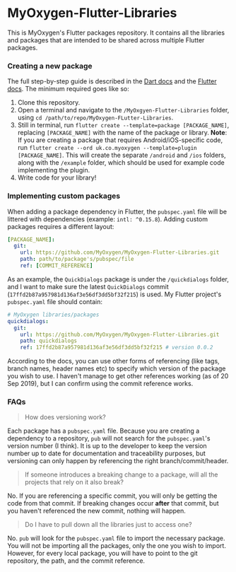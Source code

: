 # MyOxygen-Flutter-Libraries
This is MyOxygen's Flutter packages repository. It contains all the libraries and packages that are intended to be shared across multiple Flutter packages. 

### Creating a new package

The full step-by-step guide is described in the [Dart docs](https://dart.dev/guides/libraries/create-library-packages) and the [Flutter docs](https://flutter.dev/docs/development/packages-and-plugins/developing-packages). The minimum required goes like so:

1. Clone this repository.
2. Open a terminal and navigate to the `/MyOxgyen-Flutter-Libraries` folder, using `cd /path/to/repo/MyOxygen-FLutter-Libraries`.
3. Still in terminal, run `flutter create --template=package [PACKAGE_NAME]`, replacing `[PACKAGE_NAME]` with the name of the package or library. **Note**: If you are creating a package that requires Android/iOS-specific code, run `flutter create --ord uk.co.myoxygen --template=plugin [PACKAGE_NAME]`. This will create the separate `/android` and `/ios` folders, along with the `/example` folder, which should be used for example code implementing the plugin.
4. Write code for your library!

### Implementing custom packages

When adding a package dependency in Flutter, the `pubspec.yaml` file will be littered with dependencies (example: `intl: ^0.15.8`). Adding custom packages requires a different layout:

```yaml
[PACKAGE_NAME]:
  git:
    url: https://github.com/MyOxygen/MyOxygen-Flutter-Libraries.git
    path: path/to/package's/pubspec/file
    ref: [COMMIT_REFERENCE]
```

As an example, the `QuickDialogs` package is under the `/quickdialogs` folder, and I want to make sure the latest `QuickDialogs` commit (`17ffd2b87a957981d136af3e56df3dd5bf32f215`) is used. My Flutter project's `pubspec.yaml` file should contain:

```yaml
# MyOxygen libraries/packages
quickdialogs:
  git:
    url: https://github.com/MyOxygen/MyOxygen-Flutter-Libraries.git
    path: quickdialogs
    ref: 17ffd2b87a957981d136af3e56df3dd5bf32f215 # version 0.0.2
```

According to the docs, you can use other forms of referencing (like tags, branch names, header names etc) to specify which version of the package you wish to use. I haven't manage to get other references working (as of 20 Sep 2019), but I can confirm using the commit reference works.

### FAQs

> How does versioning work?

Each package has a `pubspec.yaml` file. Because you are creating a dependency to a repository, `pub` will not search for the `pubspec.yaml`'s version number (I think). It is up to the developer to keep the version number up to date for documentation and traceability purposes, but versioning can only happen by referencing the right branch/commit/header.

> If someone introduces a breaking change to a package, will all the projects that rely on it also break?

No. If you are referencing a specific commit, you will only be getting the code from that commit. If breaking changes occur **after** that commit, but you haven't referenced the new commit, nothing will happen.

> Do I have to pull down all the libraries just to access one?

No. `pub` will look for the `pubspec.yaml` file to import the necessary package. You will not be importing all the packages, only the one you wish to import. However, for every local package, you will have to point to the git repository, the path, and the commit reference.
